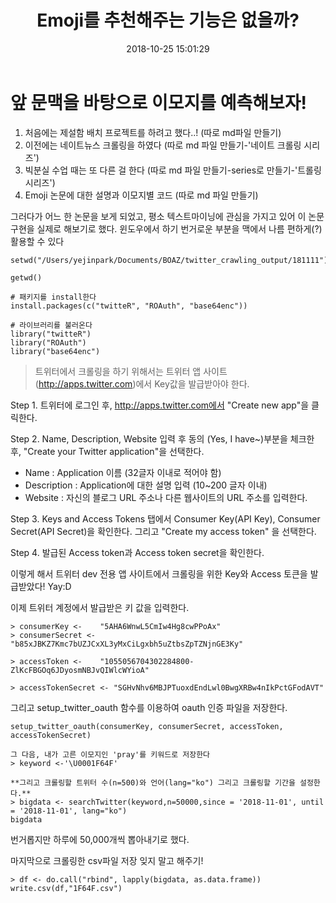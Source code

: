 ﻿---
layout: post
title:  "Emoji를 추천해주는 기능은 없을까?"
date:   2018-10-25 15:01:29
categories: Data_science
permalink: 

---

# **앞 문맥을 바탕으로 이모지를 예측해보자!**

1) 처음에는 제설함 배치 프로젝트를 하려고 했다..! (따로 md파일 만들기)
2) 이전에는 네이트뉴스 크롤링을 하였다 (따로 md 파일 만들기-'네이트 크롤링 시리즈')
3) 빅분실 수업 때는 또 다른 걸 한다 (따로 md 파일 만들기-series로 만들기-'트롤링 시리즈')
4) Emoji 논문에 대한 설명과 이모지별 코드 (따로 md 파일 만들기)

그러다가 어느 한 논문을 보게 되었고,
평소 텍스트마이닝에 관심을 가지고 있어 이 논문 구현을 실제로 해보기로 했다.
윈도우에서 하기 번거로운 부분을 맥에서 나름 편하게(?) 활용할 수 있다


```
setwd("/Users/yejinpark/Documents/BOAZ/twitter_crawling_output/181111")

getwd()

# 패키지를 install한다
install.packages(c("twitteR", "ROAuth", "base64enc"))

# 라이브러리를 불러온다
library("twitteR")
library("ROAuth")
library("base64enc")
```
 
>트위터에서 크롤링을 하기 위해서는 트위터 앱 사이트(http://apps.twitter.com)에서 Key값을 발급받아야 한다.

Step 1. 트위터에 로그인 후, http://apps.twitter.com에서 "Create new app"을 클릭한다.

Step 2. Name, Description, Website 입력 후 동의 (Yes, I have~)부분을 체크한 후,
"Create your Twitter application"을 선택한다.
* Name : Application 이름 (32글자 이내로 적어야 함)
* Description : Application에 대한 설명 입력 (10~200 글자 이내)
* Website : 자신의 블로그 URL 주소나 다른 웹사이트의 URL 주소를 입력한다.

Step 3. Keys and Access Tokens 탭에서 Consumer Key(API Key), Consumer Secret(API Secret)을 확인한다.
그리고 "Create my access token" 을 선택한다.

Step 4. 발급된 Access token과 Access token secret을 확인한다.


이렇게 해서 트위터 dev 전용 앱 사이트에서 크롤링을 위한 Key와 Access 토큰을 발급받았다! Yay:D


이제 트위터 계정에서 발급받은 키 값을 입력한다.
```
> consumerKey <-    "5AHA6WnwL5CmIw4Hg8cwPPoAx"
> consumerSecret <- "b85xJBKZ7Kmc7bUZJCxXL3yMxCiLgxbh5uZtbsZpTZNjnGE3Ky"

> accessToken <-    "1055056704302284800-ZlKcFBGOq6JDyosmNBJvQIWlcWYioA"

> accessTokenSecret <- "SGHvNhv6MBJPTuoxdEndLwl0BwgXRBw4nIkPctGFodAVT"
```


그리고 setup_twitter_oauth 함수를 이용하여 oauth 인증 파일을 저장한다.
```
setup_twitter_oauth(consumerKey, consumerSecret, accessToken, accessTokenSecret)

그 다음, 내가 고른 이모지인 'pray'를 키워드로 저장한다
> keyword <-'\U0001F64F'

**그리고 크롤링할 트위터 수(n=500)와 언어(lang="ko") 그리고 크롤링할 기간을 설정한다.**
> bigdata <- searchTwitter(keyword,n=50000,since = '2018-11-01', until = '2018-11-01', lang="ko")
bigdata
```
번거롭지만 하루에 50,000개씩 뽑아내기로 했다.

마지막으로 크롤링한 csv파일 저장 잊지 말고 해주기!
```
> df <- do.call("rbind", lapply(bigdata, as.data.frame))
write.csv(df,"1F64F.csv")
```

